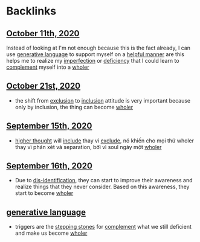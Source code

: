 
# Backlinks
## [October 11th, 2020](<October 11th, 2020.md>)
Instead of looking at I'm not enough because this is the fact already, I can use [generative language](<generative language.md>) to support myself on a [helpful manner](<helpful manner.md>) are this helps me to realize my [imperfection](<imperfection.md>) or [deficiency](<deficiency.md>) that I could learn to [complement](<complement.md>) myself into a [wholer](<wholer.md>)

## [October 21st, 2020](<October 21st, 2020.md>)
- the shift from [exclusion](<exclusion.md>) to [inclusion](<inclusion.md>) attitude is very important because only by inclusion, the thing can become [wholer](<wholer.md>)

## [September 15th, 2020](<September 15th, 2020.md>)
- [higher thought](<higher thought.md>) will [include](<include.md>) thay vì [exclude](<exclude.md>), nó khiến cho mọi thứ wholer thay vì phán xét và separation, bởi vì soul ngày một [wholer](<wholer.md>)

## [September 16th, 2020](<September 16th, 2020.md>)
- Due to [dis-identification](<dis-identification.md>), they can start to improve their awareness and realize things that they never consider. Based on this awareness, they start to become [wholer](<wholer.md>)

## [generative language](<generative language.md>)
- triggers are the [stepping stones](<stepping stones.md>) for [complement](<complement.md>) what we still deficient and make us become [wholer](<wholer.md>)

